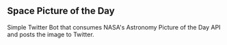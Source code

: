 ## Space Picture of the Day

Simple Twitter Bot that consumes NASA's Astronomy Picture of the Day API and posts the image to Twitter.